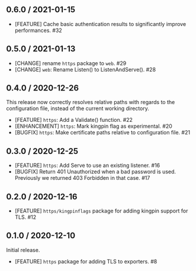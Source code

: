 ## 0.6.0 / 2021-01-15

* [FEATURE] Cache basic authentication results to significantly improve
  performances. #32

## 0.5.0 / 2021-01-13

* [CHANGE] rename `https` package to `web`. #29
* [CHANGE] `web`: Rename Listen() to ListenAndServe(). #28

## 0.4.0 / 2020-12-26

This release now correctly resolves relative paths with regards to the
configuration file, instead of the current working directory.

* [FEATURE] `https`: Add a Validate() function. #22
* [ENHANCEMENT] `https`: Mark kingpin flag as experimental. #20
* [BUGFIX] `https`: Make certificate paths relative to configuration file. #21

## 0.3.0 / 2020-12-25

* [FEATURE] `https`: Add Serve to use an existing listener. #16
* [BUGFIX] Return 401 Unauthorized when a bad password is used. Previously we
  returned 403 Forbidden in that case. #17

## 0.2.0 / 2020-12-16

* [FEATURE] `https/kingpinflags` package for adding kingpin support for TLS. #12

## 0.1.0 / 2020-12-10

Initial release.

* [FEATURE] `https` package for adding TLS to exporters. #8
